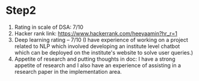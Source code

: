 # Step2

1.	Rating in scale of DSA: 7/10
2.	Hacker rank link: https://www.hackerrank.com/heeyaamin?hr_r=1
3.	Deep learning rating – 7/10 (I have experience of working on a project related to NLP which involved developing an institute level chatbot which can be deployed on the institute's website to solve user queries.)
4.	Appetite of research and putting thoughts in doc: I have a strong appetite of research and I also have an experience of assisting in a research paper in the implementation area.
